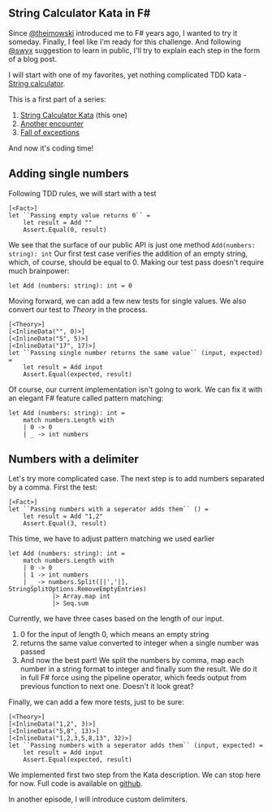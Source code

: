 ## String Calculator Kata in F#

Since  [@theimowski](https://twitter.com/theimowski)  introduced me to F# years ago, I wanted to try it someday. Finally, I feel like I'm ready for this challenge.
And following  [@swyx](https://twitter.com/swyx)  suggestion to learn in public, I'll try to explain each step in the form of a blog post.

I will start with one of my favorites, yet nothing complicated TDD kata -  [String calculator](https://kata-log.rocks/string-calculator-kata).    

This is a first part of a series:  

1. [String Calculator Kata](https://blog.ciechowski.net/string-calculator-kata-in-f) (this one)
1. [Another encounter](https://blog.ciechowski.net/string-calculator-kata-in-f-another-encounter)
2. [Fall of exceptions](https://blog.ciechowski.net/string-calculator-kata-in-f-fall-of-exceptions)



And now it's coding time!

## Adding single numbers

Following TDD rules, we will start with a test
```
[<Fact>]
let ``Passing empty value returns 0`` =
    let result = Add ""
    Assert.Equal(0, result)
```

We see that the surface of our public API is just one method `Add(numbers: string): int`
Our first test case verifies the addition of an empty string, which, of course, should be equal to 0.
Making our test pass doesn't require much brainpower:
```
let Add (numbers: string): int = 0
```

Moving forward, we can add a few new tests for single values. We also convert our test to _Theory_ in the process.
```
[<Theory>]
[<InlineData("", 0)>]
[<InlineData("5", 5)>]
[<InlineData("17", 17)>]
let ``Passing single number returns the same value`` (input, expected) =
    let result = Add input
    Assert.Equal(expected, result)
```

Of course, our current implementation isn't going to work. We can fix it with an elegant F# feature called pattern matching:
```
let Add (numbers: string): int =
    match numbers.Length with
    | 0 -> 0
    | _ -> int numbers
```

## Numbers with a delimiter
Let's try more complicated case. The next step is to add numbers separated by a comma.
First the test:
```
[<Fact>]
let ``Passing numbers with a seperator adds them`` () =
    let result = Add "1,2"
    Assert.Equal(3, result)
```

This time, we have to adjust pattern matching we used earlier
```
let Add (numbers: string): int =
    match numbers.Length with
    | 0 -> 0
    | 1 -> int numbers
    | _ -> numbers.Split([|','|], StringSplitOptions.RemoveEmptyEntries) 
            |> Array.map int 
            |> Seq.sum
```

Currently, we have three cases based on the length of our input.
1. 0 for the input of length 0, which means an empty string
2. returns the same value converted to integer when a single number was passed
3. And now the best part! We split the numbers by comma, map each number in a string format to integer and finally sum the result. We do it in full F# force using the pipeline operator, which feeds output from previous function to next one. Doesn't it look great?

Finally, we can add a few more tests, just to be sure:
```
[<Theory>]
[<InlineData("1,2", 3)>]
[<InlineData("5,8", 13)>]
[<InlineData("1,2,3,5,8,13", 32)>]
let ``Passing numbers with a seperator adds them`` (input, expected) =
    let result = Add input
    Assert.Equal(expected, result)
```

We implemented first two step from the Kata description. We can stop here for now. 
Full code is available on  [github](https://github.com/jciechowski/StringCalculatorKataFSharp).

In another episode, I will introduce custom delimiters.

